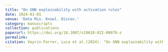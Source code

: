 ```yaml
---
title: "On GNN explainability with activation rules"
date: 2024-01-01
venue: 'Data Min. Knowl. Discov.'
category: manuscripts
collection: publications
paperurl: https://doi.org/10.1007/s10618-022-00870-z
permalink: 
citation: Veyrin-Forrer, Luca et al.(2024). "On GNN explainability with activation rules". Data Min. Knowl. Discov.. 38(5).
---
```

